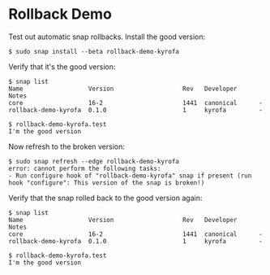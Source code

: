 # Rollback Demo

Test out automatic snap rollbacks. Install the good version:

    $ sudo snap install --beta rollback-demo-kyrofa

Verify that it's the good version:

    $ snap list
    Name                  Version                   Rev   Developer      Notes
    core                  16-2                      1441  canonical      -
    rollback-demo-kyrofa  0.1.0                     1     kyrofa         -

    $ rollback-demo-kyrofa.test 
    I'm the good version

Now refresh to the broken version:

    $ sudo snap refresh --edge rollback-demo-kyrofa
    error: cannot perform the following tasks:
    - Run configure hook of "rollback-demo-kyrofa" snap if present (run hook "configure": This version of the snap is broken!)

Verify that the snap rolled back to the good version again:

    $ snap list
    Name                  Version                   Rev   Developer      Notes
    core                  16-2                      1441  canonical      -
    rollback-demo-kyrofa  0.1.0                     1     kyrofa         -

    $ rollback-demo-kyrofa.test
    I'm the good version
